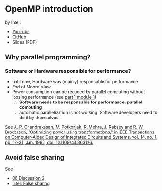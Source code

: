 # OpenMP introduction

by Intel: 

* [YouTube](https://www.youtube.com/watch?v=nE-xN4Bf8XI&list=PLLX-Q6B8xqZ8n8bwjGdzBJ25X2utwnoEG)
* [GitHub](https://github.com/tgmattso/OpenMP_intro_tutorial)
* [Slides (PDF)](https://github.com/tgmattso/OpenMP_intro_tutorial/blob/master/omp_hands_on.pdf)

## Why parallel programming?

### Software or Hardware responsible for performance?

* until now, Hardware was (mainly) responsable for performance
* End of Moore's law
* Power consumption can be reduced by parallel computing without loosing performance (see [part 1 module 1](https://www.youtube.com/watch?v=cMWGeJyrc9w&list=PLLX-Q6B8xqZ8n8bwjGdzBJ25X2utwnoEG&index=2))
	* **Software needs to be responsable for performance: parallel computing**
	* automatic parallelization is not working! Software developers need to do it by themselves.

See [A. P. Chandrakasan, M. Potkonjak, R. Mehra, J. Rabaey and R. W. Brodersen, "Optimizing power using transformations," in IEEE Transactions on Computer-Aided Design of Integrated Circuits and Systems, vol. 14, no. 1, pp. 12-31, Jan. 1995, doi: 10.1109/43.363126.](https://ieeexplore.ieee.org/document/363126)

## Avoid false sharing

See
 
* [06 Discussion 2](https://www.youtube.com/watch?v=OuzYICZUthM&list=PLLX-Q6B8xqZ8n8bwjGdzBJ25X2utwnoEG&index=7) 	 
* [Intel: False sharing](https://software.intel.com/content/www/us/en/develop/articles/avoiding-and-identifying-false-sharing-among-threads.html)